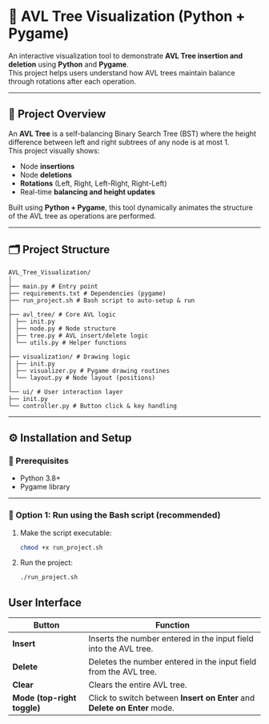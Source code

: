 # 🌳 AVL Tree Visualization (Python + Pygame)

An interactive visualization tool to demonstrate **AVL Tree insertion and deletion** using **Python** and **Pygame**.  
This project helps users understand how AVL trees maintain balance through rotations after each operation.

---

## 🎯 **Project Overview**

An **AVL Tree** is a self-balancing Binary Search Tree (BST) where the height difference between left and right subtrees of any node is at most 1.  
This project visually shows:
- Node **insertions**
- Node **deletions**
- **Rotations** (Left, Right, Left-Right, Right-Left)
- Real-time **balancing and height updates**

Built using **Python + Pygame**, this tool dynamically animates the structure of the AVL tree as operations are performed.

---



## 🗂️ **Project Structure**
```text
AVL_Tree_Visualization/
│
├── main.py # Entry point
├── requirements.txt # Dependencies (pygame)
├── run_project.sh # Bash script to auto-setup & run
│
├── avl_tree/ # Core AVL logic
│ ├── init.py
│ ├── node.py # Node structure
│ ├── tree.py # AVL insert/delete logic
│ └── utils.py # Helper functions
│
├── visualization/ # Drawing logic
│ ├── init.py
│ ├── visualizer.py # Pygame drawing routines
│ └── layout.py # Node layout (positions)
│
└── ui/ # User interaction layer
├── init.py
└── controller.py # Button click & key handling
```

---

## ⚙️ **Installation and Setup**

### 🧠 Prerequisites
- Python 3.8+
- Pygame library

---

### 🧱 Option 1: Run using the Bash script (recommended)

1. Make the script executable:
   ```bash
   chmod +x run_project.sh
   ```
2. Run the project:
   ```bash
   ./run_project.sh
   ```

## User Interface

| Button                      | Function                                                                  |
| --------------------------- | ------------------------------------------------------------------------- |
| **Insert**                  | Inserts the number entered in the input field into the AVL tree.          |
| **Delete**                  | Deletes the number entered in the input field from the AVL tree.          |
| **Clear**                   | Clears the entire AVL tree.                                               |
| **Mode (top-right toggle)** | Click to switch between **Insert on Enter** and **Delete on Enter** mode. |
